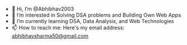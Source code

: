 - 👋 Hi, I’m @Abhibhav2003
- 👀 I’m interested in Solving DSA problems and Building Own Web Apps
- 🌱 I’m currently learning DSA, Data Analysis, and Web Technologies 
- 📫 How to reach me: Here's my email address: abhibhavsharma50@gmail.com

<!---
Abhibhav2003/Abhibhav2003 is a ✨ special ✨ repository because its `README.md` (this file) appears on your GitHub profile.
You can click the Preview link to take a look at your changes.
--->

